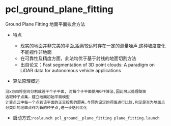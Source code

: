 # pcl_ground_plane_fitting
Ground Plane Fitting 地面平面拟合方法
- 特点
    - 现实的地面并非完美的平面,距离较远时存在一定的测量噪声,这种坡度变化不能视作非地面
    - 在可靠性及精度方面，此法均优于基于射线的地面切割方法
    - 出自论文：Fast segmentation of 3D point clouds: A paradigm on LiDAR data for autonomous vehicle applications

- 算法原理概述
```
沿x方向将空间分割成若干个子平面, 对每个子平面使用GPF算法,因此可以处理陡坡
选取种子点集，建立地面初始平面模型
计算点云中每一个点到该平面的正交投影的距离,与预先设定的阀值进行比较,判定是否为地面点
分类后的地面点作为新的种子点,进一步迭代优化
```
- 启动方式:`roslaunch pcl_ground__plane_fitting plane_fitting.launch`




